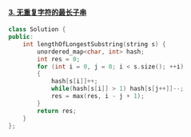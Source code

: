 #### [3. 无重复字符的最长子串](https://leetcode.cn/problems/longest-substring-without-repeating-characters/)

```cpp
class Solution {
public:
    int lengthOfLongestSubstring(string s) {
        unordered_map<char, int> hash;
        int res = 0; 
        for (int i = 0, j = 0; i < s.size(); ++i)
        {
            hash[s[i]]++;
            while(hash[s[i]] > 1) hash[s[j++]]--;
            res = max(res, i - j + 1);
        }
        return res;
    }
};
```
